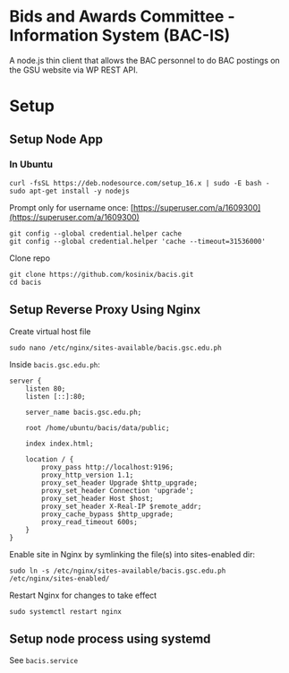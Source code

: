 # Bids and Awards Committee - Information System (BAC-IS)

A node.js thin client that allows the BAC personnel to do BAC postings on the GSU website via WP REST API.

# Setup

## Setup Node App

### In Ubuntu
    curl -fsSL https://deb.nodesource.com/setup_16.x | sudo -E bash -
    sudo apt-get install -y nodejs

Prompt only for username once: [https://superuser.com/a/1609300](https://superuser.com/a/1609300)

    git config --global credential.helper cache
    git config --global credential.helper 'cache --timeout=31536000'

Clone repo

    git clone https://github.com/kosinix/bacis.git
    cd bacis


## Setup Reverse Proxy Using Nginx 


Create virtual host file 

    sudo nano /etc/nginx/sites-available/bacis.gsc.edu.ph


Inside `bacis.gsc.edu.ph`:

    server {
        listen 80;
        listen [::]:80;

        server_name bacis.gsc.edu.ph;

        root /home/ubuntu/bacis/data/public;

        index index.html;

        location / {
            proxy_pass http://localhost:9196;
            proxy_http_version 1.1;
            proxy_set_header Upgrade $http_upgrade;
            proxy_set_header Connection 'upgrade';
            proxy_set_header Host $host;
            proxy_set_header X-Real-IP $remote_addr;
            proxy_cache_bypass $http_upgrade;
            proxy_read_timeout 600s;
        }
    }

Enable site in Nginx by symlinking the file(s) into sites-enabled dir:

`sudo ln -s /etc/nginx/sites-available/bacis.gsc.edu.ph /etc/nginx/sites-enabled/`

Restart Nginx for changes to take effect

`sudo systemctl restart nginx`


## Setup node process using systemd 

See `bacis.service`